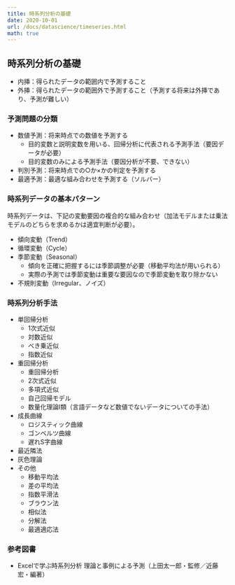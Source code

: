 ```yaml
---
title: 時系列分析の基礎
date: 2020-10-01
url: /docs/datascience/timeseries.html
math: true
---
```


## 時系列分析の基礎

- 内挿：得られたデータの範囲内で予測すること
- 外挿：得られたデータの範囲外で予測すること（予測する将来は外挿であり、予測が難しい）

### 予測問題の分類

- 数値予測：将来時点での数値を予測する
  - 目的変数と説明変数を用いる、回帰分析に代表される予測手法（要因データが必要）
  - 目的変数のみによる予測手法（要因分析が不要、できない）
- 判別予測：将来時点での○か×かの判定を予測する
- 最適予測：最適な組み合わせを予測する（ソルバー）

### 時系列データの基本パターン

時系列データは、下記の変動要因の複合的な組み合わせ（加法モデルまたは乗法モデルのどちらを求めるかは適宜判断が必要）。

- 傾向変動（Trend）
- 循環変動（Cycle）
- 季節変動（Seasonal）
  - 傾向を正確に把握するには季節調整が必要（移動平均法が用いられる）
  - 実際の予測では季節変動は重要な要因なので季節変動を取り除かない
- 不規則変動（Irregular、ノイズ）

### 時系列分析手法

- 単回帰分析
  - 1次式近似
  - 対数近似
  - べき乗近似
  - 指数近似
- 重回帰分析
  - 重回帰分析
  - 2次式近似
  - 多項式近似
  - 自己回帰モデル
  - 数量化理論I類（言語データなど数値でないデータについての手法）
- 成長曲線
  - ロジスティック曲線
  - ゴンベルツ曲線
  - 遅れS字曲線
- 最近隣法
- 灰色理論
- その他
  - 移動平均法
  - 差の平均法
  - 指数平滑法
  - ブラウン法
  - 相似法
  - 分解法
  - 最適適応法

### 参考図書

- Excelで学ぶ時系列分析 理論と事例による予測（上田太一郎・監修／近藤宏・編著）
